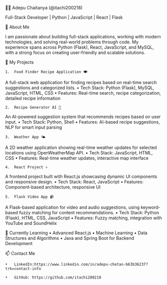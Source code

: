 👨‍💻 Adepu Chaitanya (@itachi200218)

Full-Stack Developer | Python | JavaScript | React | Flask

👀 About Me

I am passionate about building full-stack applications, working with modern technologies, and solving real-world problems through code. My experience spans across Python (Flask), React, JavaScript, and MySQL, with a strong focus on creating user-friendly and scalable solutions.

🌟 My Projects

	1.	Food Finder Recipe Application 🍽️
A full-stack web application for finding recipes based on real-time search suggestions and categorized lists.
	•	Tech Stack: Python (Flask), MySQL, JavaScript, HTML, CSS
	•	Features: Real-time search, recipe categorization, detailed recipe information

	2.	Recipe Generator AI 🤖
An AI-powered suggestion system that recommends recipes based on user input.
	•	Tech Stack: Python, Shell
	•	Features: AI-based recipe suggestions, NLP for smart input parsing

	3.	Weather App 🌤️
A 2D weather application showing real-time weather updates for selected locations using OpenWeatherMap API.
	•	Tech Stack: JavaScript, HTML, CSS
	•	Features: Real-time weather updates, interactive map interface

	4.	React Project ⚛️
A frontend project built with React.js showcasing dynamic UI components and responsive design.
	•	Tech Stack: React, JavaScript
	•	Features: Component-based architecture, responsive UI

	5.	Flask Video App 📹
A Flask-based application for video and audio suggestions, using keyword-based fuzzy matching for content recommendations.
	•	Tech Stack: Python (Flask), HTML, CSS, JavaScript
	•	Features: Fuzzy matching, integration with YouTube and SoundHelix

🌱 Currently Learning
	•	Advanced React.js
	•	Machine Learning
	•	Data Structures and Algorithms
	•	Java and Spring Boot for Backend Development

📫 Contact Me

	•	LinkedIn:https://www.linkedin.com/in/adepu-chetan-b63b36237?trk=contact-info

	•	GitHub: https://github.com/itachi200218